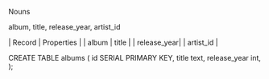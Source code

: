 Nouns

album, title, release_year, artist_id

| Record  |  Properties |
| album   |  title      |
          | release_year|
          | artist_id   |

CREATE TABLE albums (
  id SERIAL PRIMARY KEY,
  title text,
  release_year int,
);